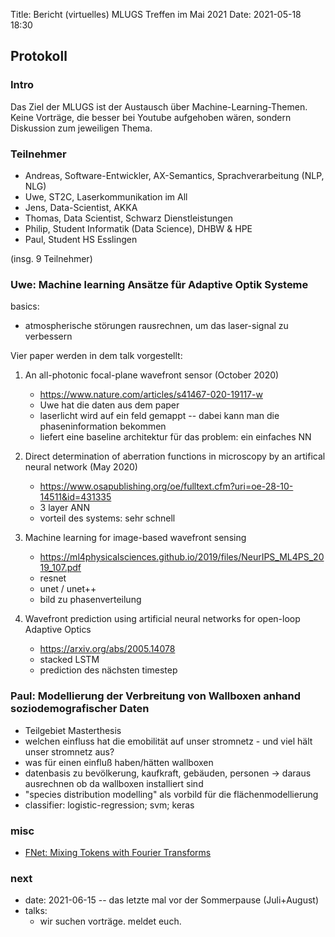Title: Bericht (virtuelles) MLUGS Treffen im Mai 2021
Date: 2021-05-18 18:30

## Protokoll

### Intro

Das Ziel der MLUGS ist der Austausch über Machine-Learning-Themen.
Keine Vorträge, die besser bei Youtube aufgehoben wären, sondern Diskussion zum jeweiligen Thema.


### Teilnehmer

- Andreas, Software-Entwickler, AX-Semantics, Sprachverarbeitung (NLP, NLG)
- Uwe, ST2C, Laserkommunikation im All
- Jens, Data-Scientist, AKKA
- Thomas, Data Scientist, Schwarz Dienstleistungen
- Philip, Student Informatik (Data Science), DHBW & HPE
- Paul, Student HS Esslingen

(insg. 9 Teilnehmer)


### Uwe: Machine learning Ansätze für Adaptive Optik Systeme

basics:

- atmospherische störungen rausrechnen, um das laser-signal zu verbessern


Vier paper werden in dem talk vorgestellt:

1. An all-photonic focal-plane wavefront sensor (October 2020)

    - <https://www.nature.com/articles/s41467-020-19117-w>
    - Uwe hat die daten aus dem paper
    - laserlicht wird auf ein feld gemappt -- dabei kann man die phaseninformation bekommen
    - liefert eine baseline architektur für das problem: ein einfaches NN

2. Direct determination of aberration functions in microscopy by an artifical neural network (May 2020)

    - <https://www.osapublishing.org/oe/fulltext.cfm?uri=oe-28-10-14511&id=431335>
    - 3 layer ANN
    - vorteil des systems: sehr schnell

3. Machine learning for image-based wavefront sensing

    - <https://ml4physicalsciences.github.io/2019/files/NeurIPS_ML4PS_2019_107.pdf>
    - resnet
    - unet / unet++
    - bild zu phasenverteilung

4. Wavefront prediction using artificial neural networks for open-loop Adaptive Optics

    - <https://arxiv.org/abs/2005.14078>
    - stacked LSTM
    - prediction des nächsten timestep


### Paul: Modellierung der Verbreitung von Wallboxen anhand soziodemografischer Daten

- Teilgebiet Masterthesis
- welchen einfluss hat die emobilität auf unser stromnetz - und viel hält unser stromnetz aus?
- was für einen einfluß haben/hätten wallboxen
- datenbasis zu bevölkerung, kaufkraft, gebäuden, personen -> daraus ausrechnen ob da wallboxen installiert sind
- "species distribution modelling" als vorbild für die flächenmodellierung
- classifier: logistic-regression; svm; keras


### misc

- [FNet: Mixing Tokens with Fourier Transforms](https://arxiv.org/pdf/2105.03824.pdf)


### next

- date: 2021-06-15 -- das letzte mal vor der Sommerpause (Juli+August)
- talks:
    - wir suchen vorträge. meldet euch.
